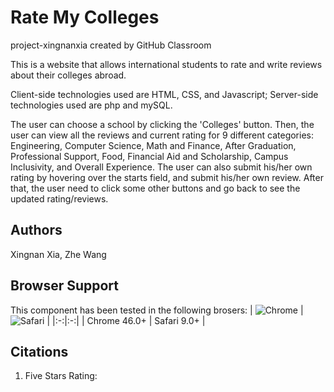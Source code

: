 # Rate My Colleges
project-xingnanxia created by GitHub Classroom

This is a website that allows international students to rate and write reviews about their colleges abroad. 

Client-side technologies used are HTML, CSS, and Javascript; Server-side technologies used are php and mySQL. 

The user can choose a school by clicking the 'Colleges' button. Then, the user can view all the reviews and current rating for 9 different categories: Engineering, Computer Science, Math and Finance, After Graduation, Professional Support, Food, Financial Aid and Scholarship, Campus Inclusivity, and Overall Experience. The user can also submit his/her own rating by hovering over the starts field, and submit his/her own review. After that, the user need to click some other buttons and go back to see the updated rating/reviews. 

## Authors 

Xingnan Xia, Zhe Wang 

## Browser Support 

This component has been tested in the following brosers: 
| ![Chrome](https://raw.githubusercontent.com/alrra/browser-logos/master/chrome/chrome_48x48.png) | ![Safari](https://raw.githubusercontent.com/callmenick/browser-logos/master/safari/safari_48x48.png) |
|:-:|:-:|
| Chrome 46.0+ | Safari 9.0+ |

## Citations

1) Five Stars Rating: 
  
